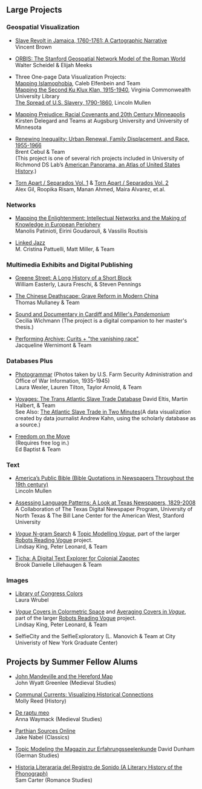 ## Large Projects

### Geospatial Visualization
 
* [Slave Revolt in Jamaica, 1760-1761: A Cartographic Narrative](http://revolt.axismaps.com/)  
Vincent Brown
 
* [ORBIS: The Stanford Geospatial Network Model of the Roman World](http://orbis.stanford.edu/)  
Walter Scheidel & Elijah Meeks
 
* Three One-page Data Visualization Projects:  
[Mapping Islamophobia](http://mappingislamophobia.org/), Caleb Elfenbein and Team  
[Mapping the Second Ku Klux Klan, 1915-1940](https://labs.library.vcu.edu/klan/), Virginia Commonwealth University Library  
[The Spread of U.S. Slavery, 1790-1860](https://lincolnmullen.com/projects/slavery/), Lincoln Mullen
 
* [Mapping Prejudice: Racial Covenants and 20th Century Minneapolis](https://www.mappingprejudice.org/)  
Kirsten Delegard and Teams at Augsburg University and University of Minnesota

* [Renewing Inequality: Urban Renewal, Family Displacement, and Race, 1955-1966](https://dsl.richmond.edu/panorama/renewal/#view=0/0/1&viz=cartogram)  
Brent Cebul & Team  
(This project is one of several rich projects included in University of Richmond DS Lab’s [American Panorama, an Atlas of United States History](https://dsl.richmond.edu/panorama/).)

* [Torn Apart / Separados Vol. 1](http://xpmethod.plaintext.in/torn-apart/volume/1/) & [Torn Apart / Separados Vol. 2](http://xpmethod.plaintext.in/torn-apart/volume/2/index)  
Alex Gil, Roopika Risam, Manan Ahmed, Maira Alvarez, et.al. 


### Networks
 
* [Mapping the Enlightenment: Intellectual Networks and the Making of Knowledge in European Periphery](https://mapping-the-enlightenment.org/)  
Manolis Patinioti, Eirini Goudarouli, & Vassilis Routisis

* [Linked Jazz](https://linkedjazz.org/)  
M. Cristina Pattuelli, Matt Miller, & Team
 
### Multimedia Exhibits and Digital Publishing
 
* [Greene Street: A Long History of a Short Block](http://www.greenestreet.nyc/)  
William Easterly, Laura Freschi, & Steven Pennings 

* [The Chinese Deathscape: Grave Reform in Modern China](http://chinesedeathscape.org/)  
Thomas Mullaney & Team

* [Sound and Documentary in Cardiff and Miller's *Pandemonium*](http://scalar.usc.edu/works/pandemonium/index)  
Cecilia Wichmann (The project is a digital companion to her master's thesis.)

* [Performing Archive: Curits + "the vanishing race"](http://scalar.usc.edu/works/performingarchive/index)  
Jacqueline Wernimont & Team
 
### Databases Plus
 
* [Photogrammar](http://photogrammar.yale.edu/) (Photos taken by U.S. Farm Security Administration and Office of War Information, 1935-1945)  
Laura Wexler, Lauren Tilton, Taylor Arnold, & Team

* [Voyages: The Trans Atlantic Slave Trade Database](http://www.slavevoyages.org/)
David Eltis, Martin Halbert, & Team  
See Also: [The Atlantic Slave Trade in Two Minutes](http://www.slate.com/articles/life/the_history_of_american_slavery/2015/06/animated_interactive_of_the_history_of_the_atlantic_slave_trade.html)(A data visualization created by data journalist Andrew Kahn, using the scholarly database as a source.)

* [Freedom on the Move](http://freedomonthemove.org)  
(Requires free log in.)    
Ed Baptist & Team

 
### Text 
 
* [America’s Public Bible (Bible Quotations in Newspapers Throughout the 19th century)](http://americaspublicbible.org/)  
Lincoln Mullen
 
* [Assessing Language Patterns: A Look at Texas Newspapers, 1829-2008](http://language.mappingtexts.org/)  
A Collaboration of The Texas Digital Newspaper Program, University of North Texas &
The Bill Lane Center for the American West, Stanford University

* [*Vogue* N-gram Search](http://bookworm.library.yale.edu/) & [Topic Modelling *Vogue*](http://dh.library.yale.edu/projects/vogue/topics/), part of the larger [Robots Reading Vogue](http://dh.library.yale.edu/projects/vogue/) project.  
Lindsay King, Peter Leonard, & Team

* [Ticha: A Digital Text Explorer for Colonial Zapotec](https://ticha.haverford.edu/en/)  
Brook Danielle Lillehaugen & Team

### Images

* [Library of Congress Colors](https://loc-colors.glitch.me/)  
Laura Wrubel

* [*Vogue* Covers in Colormetric Space](http://dh.library.yale.edu/projects/vogue/colormetricspace/) and [Averaging Covers in *Vogue*](http://dh.library.yale.edu/projects/vogue/coveraverages/), part of the larger [Robots Reading Vogue](http://dh.library.yale.edu/projects/vogue/) project.  
Lindsay King, Peter Leonard, & Team

* SelfieCity and the SelfieExploratory (L. Manovich & Team at City Univeristy of New York Graduate Center)

## Projects by Summer Fellow Alums

* [John Mandeville and the Hereford Map](http://historiacartarum.org/john-mandeville-and-the-hereford-map-2/what-are-you/)  
John Wyatt Greenlee (Medieval Studies)

* [Communal Currents: Visualizing Historical Connections](https://communalcurrents.org/)  
Molly Reed (History)

* [De raptu meo](http://chaumpaigne.org/)  
Anna Waymack (Medieval Studies)

* [Parthian Sources Online](http://parthiansources.com/)  
Jake Nabel (Classics)

* [Topic Modeling the Magazin zur Erfahrungsseelenkunde](http://davidwdunham.com/projects/1/)
David Dunham (German Studies)

* [Historia Literararia del Registro de Sonido (A Literary History of the Phonograph)](http://scalar.usc.edu/works/literary-history-of-the-phonograph/index)  
Sam Carter (Romance Studies)
